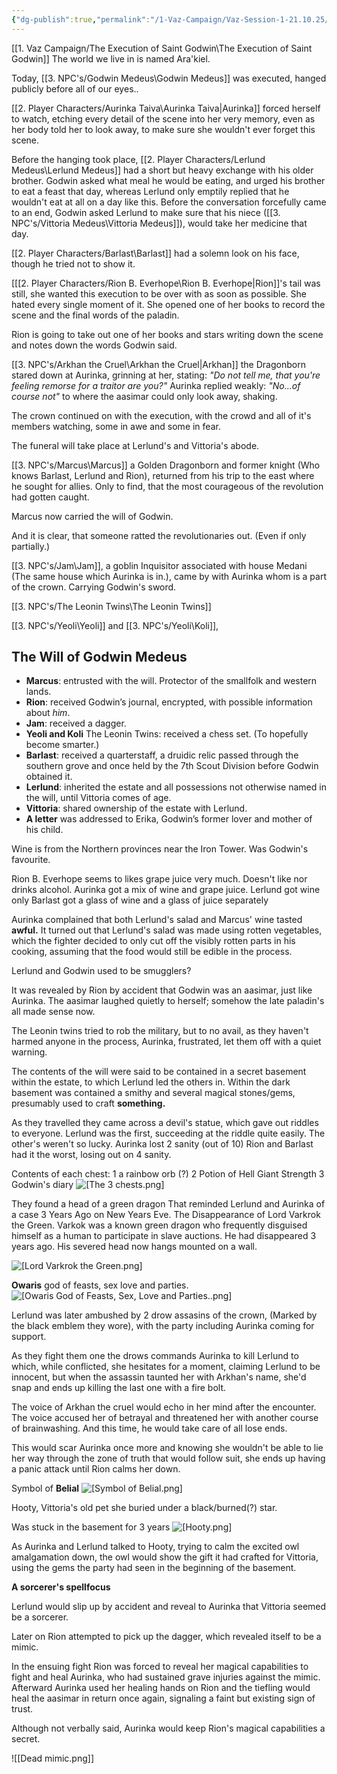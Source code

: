 ```yaml
---
{"dg-publish":true,"permalink":"/1-Vaz-Campaign/Vaz-Session-1-21.10.25/"}
---
```

[[1. Vaz Campaign/The Execution of Saint Godwin\The Execution of Saint Godwin]]
The world we live in is named Ara'kiel.

Today, [[3. NPC's/Godwin Medeus\Godwin Medeus]] was executed, hanged publicly before all of our eyes.. 

[[2. Player Characters/Aurinka Taiva\Aurinka Taiva|Aurinka]] forced herself to watch, etching every detail of the scene into her very memory, even as her body told her to look away, to make sure she wouldn't ever forget this scene.

Before the hanging took place, [[2. Player Characters/Lerlund Medeus\Lerlund Medeus]] had a short but heavy exchange with his older brother. Godwin asked what meal he would be eating, and urged his brother to eat a feast that day, whereas Lerlund only emptily replied that he wouldn't eat at all on a day like this. Before the conversation forcefully came to an end, Godwin asked Lerlund to make sure that his niece ([[3. NPC's/Vittoria Medeus\Vittoria Medeus]]), would take her medicine that day.

[[2. Player Characters/Barlast\Barlast]] had a solemn look on his face, though he tried not to show it.

[[[2. Player Characters/Rion B. Everhope\Rion B. Everhope|Rion]]'s tail was still, she wanted this execution to be over with as soon as possible. She hated every single moment of it. She opened one of her books to record the scene and the final words of the paladin.

Rion is going to take out one of her books and stars writing down the scene and notes down the words Godwin said.

[[3. NPC's/Arkhan the Cruel\Arkhan the Cruel|Arkhan]] the Dragonborn stared down at Aurinka, grinning at her, stating: *"Do not tell me, that you're feeling remorse for a traitor are you?"*
Aurinka replied weakly: *"No...of course not"* to where the aasimar could only look away, shaking.

The crown continued on with the execution, with the crowd and all of it's members watching, some in awe and some in fear.

The funeral will take place at Lerlund's and Vittoria's abode.

[[3. NPC's/Marcus\Marcus]] a Golden Dragonborn and former knight (Who knows Barlast, Lerlund and Rion), returned from his trip to the east where he sought for allies. Only to find, that the most courageous of the revolution had gotten caught. 

Marcus now carried the will of Godwin.

And it is clear, that someone ratted the revolutionaries out. (Even if only partially.)

[[3. NPC's/Jam\Jam]], a goblin Inquisitor associated with house Medani (The same house which Aurinka is in.), came by with Aurinka whom is a part of the crown. Carrying Godwin's sword.

[[3. NPC's/The Leonin Twins\The Leonin Twins]]

[[3. NPC's/Yeoli\Yeoli]] and [[3. NPC's/Yeoli\Koli]],

## The Will of Godwin Medeus

- **Marcus**: entrusted with the will.  Protector of the smallfolk and western lands.
- **Rion**: received Godwin’s journal, encrypted, with possible information about _him_.
- **Jam**: received a dagger.
- **Yeoli and Koli** The Leonin Twins: received a chess set. (To hopefully become smarter.)
- **Barlast**: received a quarterstaff, a druidic relic passed through the southern grove and once held by the 7th Scout Division before Godwin obtained it.
- **Lerlund**: inherited the estate and all possessions not otherwise named in the will, until Vittoria comes of age.
- **Vittoria**: shared ownership of the estate with Lerlund.
- **A letter** was addressed to Erika, Godwin’s former lover and mother of his child.

Wine is from the Northern provinces near the Iron Tower. Was Godwin's favourite.

Rion B. Everhope seems to likes grape juice very much.
Doesn't like nor drinks alcohol.
Aurinka got a mix of wine and grape juice.
Lerlund got wine only
Barlast got a glass of wine and a glass of juice separately

Aurinka complained that both Lerlund's salad and Marcus' wine tasted **awful.**
It turned out that Lerlund's salad was made using rotten vegetables, which the fighter decided to only cut off the visibly rotten parts in his cooking, assuming that the food would still be edible in the process.

Lerlund and Godwin used to be smugglers?

It was revealed by Rion by accident that Godwin was an aasimar, just like Aurinka.
The aasimar laughed quietly to herself; somehow the late paladin's all made sense now.

The Leonin twins tried to rob the military, but to no avail, as they haven't harmed anyone in the process, Aurinka, frustrated, let them off with a quiet warning.

The contents of the will were said to be contained in a secret basement within the estate, to which Lerlund led the others in. Within the dark basement was contained a smithy and several magical stones/gems, presumably used to craft **something.**

As they travelled they came across a devil's statue, which gave out riddles to everyone. Lerlund was the first, succeeding at the riddle quite easily. The other's weren't so lucky.
Aurinka lost 2 sanity (out of 10)
Rion and Barlast had it the worst, losing out on 4 sanity.

Contents of each chest:
1 a rainbow orb (?)
2 Potion of Hell Giant Strength
3 Godwin's diary
![[The 3 chests.png]](/img/images/The%203%20chests.png)

They found a head of a green dragon
That reminded Lerlund and Aurinka of a case 3 Years Ago on New Years Eve. 
The Disappearance of Lord Varkrok the Green.
Varkok was a known green dragon who frequently disguised himself as a human to participate in slave auctions. He had disappeared 3 years ago.
His severed head now hangs mounted on a wall.

![[Lord Varkrok the Green.png]](/img/images/Lord%20Varkrok%20the%20Green.png)

**Owaris** god of feasts, sex love and parties.
![[Owaris God of Feasts, Sex, Love and Parties..png]](/img/images/Owaris%20God%20of%20Feasts,%20Sex,%20Love%20and%20Parties..png)

Lerlund was later ambushed by 2 drow assasins of the crown, (Marked by the black emblem they wore), with the party including Aurinka coming for support. 

As they fight them one the drows commands Aurinka to kill Lerlund to which, while conflicted, she hesitates for a moment, claiming Lerlund to be innocent, but when the assassin taunted her with Arkhan's name, she'd snap and ends up killing the last one with a fire bolt.

The voice of Arkhan the cruel would echo in her mind after the encounter. 
The voice accused her of betrayal and threatened her with another course of brainwashing. And this time, he would take care of all lose ends.

This would scar Aurinka once more and knowing she wouldn't be able to lie her way through the zone of truth that would follow suit, she ends up having a panic attack until  Rion calms her down.

Symbol of **Belial**
![[Symbol of Belial.png]](/img/images/Owaris%20God%20of%20Feasts,%20Sex,%20Love%20and%20Parties..png)


Hooty, Vittoria's old pet she buried under a black/burned(?) star. 

Was stuck in the basement for 3 years
![[Hooty.png]](/img/images/Hooty.png)

As Aurinka and Lerlund talked to Hooty, trying to calm the excited owl amalgamation down, the owl would show the gift it had crafted for Vittoria, using the gems the party had seen in the beginning of the basement. 

**A sorcerer's spellfocus**

Lerlund would slip up by accident and reveal to Aurinka that Vittoria seemed be a sorcerer.

Later on Rion attempted to pick up the dagger, which revealed itself to be a mimic.

In the ensuing fight Rion was forced to reveal her magical capabilities to fight and heal Aurinka, who had sustained grave injuries against the mimic. 
Afterward Aurinka used her healing hands on Rion and the tiefling would heal the aasimar in return once again, signaling a faint but existing sign of trust.

Although not verbally said, Aurinka would keep Rion's magical capabilities a secret.

![[Dead mimic.png]]

